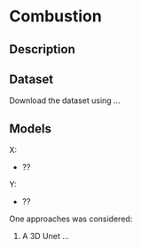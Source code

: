 # Combustion

## Description


## Dataset

Download the dataset using ...

## Models

X:

- ??


Y:

- ??


One approaches was considered:

1. A 3D Unet ...
